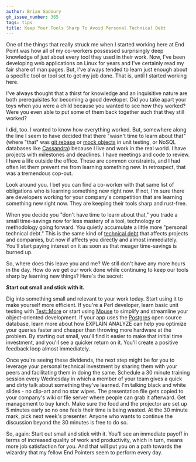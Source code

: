 ```yaml
---
author: Brian Gadoury
gh_issue_number: 365
tags: tips
title: Keep Your Tools Sharp To Avoid Personal Technical Debt
---
```




One of the things that really struck me when I started working here at End Point was how all of my co-workers possessed surprisingly deep knowledge of just about every tool they used in their work. Now, I've been developing web applications on Linux  for years and I've certainly read my fair share of man pages. But, I've always tended to learn just enough about a specific tool or tool set to get my job done. That is, until I started working here.

I've always thought that a thirst for knowledge and an inquisitive nature are both prerequisites for becoming a good developer. Did you take apart your toys when you were a child because you wanted to see how they worked? Were you even able to put some of them back together such that they still worked?

I did, too. I wanted to know how everything worked. But, somewhere along the line I seem to have decided that there "wasn't time to learn about that" (where "that" was  [git rebase](http://www.kernel.org/pub/software/scm/git/docs/git-rebase.html) or [mock objects](http://cpan.uwinnipeg.ca/module/Test::MockObject) in unit testing, or NoSQL databases like [Cassandra](http://cassandra.apache.org/)) because I live and work in the real world. I have projects with milestones and deadlines. I have meetings and code to review. I have a life outside the office. These are common constraints, and I had often let them prevent me from learning something new. In retrospect, that was a tremendous cop-out.

Look around you. I bet you can find a co-worker with that same list of obligations who is learning something new right now. If not, I'm sure there are developers working for your company's competition that are learning something new right now. They are keeping their tools sharp and rust-free.

When you decide you "don't have time to learn about that," you trade a small time-savings now for less mastery of a tool, technology or methodology going forward.  You quietly accumulate a little more "personal technical debt." This is the same kind of [technical debt](http://www.martinfowler.com/bliki/TechnicalDebt.html) that affects projects and companies, but now if affects you directly and almost immediately. You'll start paying interest on it as soon as that meager time-savings is burned up.

So, where does this leave you and me? We still don't have any more hours in the day. How do we get our work done while continuing to keep our tools sharp by learning new things? Here's the secret:

**Start out small and stick with it.**

Dig into something small and relevant to your work today. Start using it to make yourself more efficient. If you're a Perl developer, learn basic unit testing with [Test::More](http://cpan.uwinnipeg.ca/htdocs/Test-Simple/Test/More.html) or start using [Mouse](http://cpan.uwinnipeg.ca/htdocs/Mouse/Mouse.html) to simplify and streamline your object-oriented development. If your app uses the [Postgres](http://www.postgresql.org/) open source database, learn more about how EXPLAIN ANALYZE can help you optimize your queries faster and cheaper than throwing more hardware at the problem. By starting out small, you'll find it easier to make that initial time investment, and you'll see a quicker return on it. You'll create a positive feedback loop almost immediately.

Once you're seeing these dividends, the next step might be for you to leverage your personal technical investment by sharing them with your peers and facilitating them in doing the same. Schedule a 30 minute training session every Wednesday in which a member of your team gives a quick and dirty talk about something they've learned. I'm talking black and white slides - no clip-art and no star wipes. The presentation file gets copied to your company's wiki or file server where people can grab it afterward. Get management to buy lunch. Make sure the food and the projector are set up 5 minutes early so no one feels their time is being wasted. At the 30 minute mark, pick next week's presenter. Anyone who wants to continue the discussion beyond the 30 minutes is free to do so.

So, again: Start out small and stick with it. You'll see an immediate payoff in terms of increased quality of work and productivity, which in turn, means more job satisfaction for you. And that will put you on a path towards the wizardry that my fellow End Pointers seem to perform
every day.


